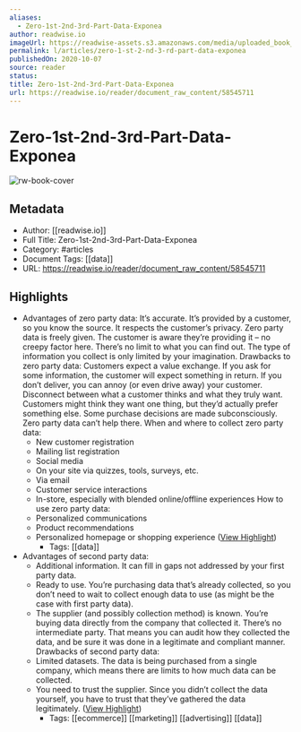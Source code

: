 ```yaml
---
aliases:
  - Zero-1st-2nd-3rd-Part-Data-Exponea
author: readwise.io
imageUrl: https://readwise-assets.s3.amazonaws.com/media/uploaded_book_covers/profile_276497/fO1WsAJDK38hvkhqcbEpEnY3KKQL7Pi6xJWmQ2M3izM-cover_cQcD3X2.png
permalink: l/articles/zero-1-st-2-nd-3-rd-part-data-exponea
publishedOn: 2020-10-07
source: reader
status: 
title: Zero-1st-2nd-3rd-Part-Data-Exponea
url: https://readwise.io/reader/document_raw_content/58545711
---
```

# Zero-1st-2nd-3rd-Part-Data-Exponea

![rw-book-cover](https://readwise-assets.s3.amazonaws.com/media/uploaded_book_covers/profile_276497/fO1WsAJDK38hvkhqcbEpEnY3KKQL7Pi6xJWmQ2M3izM-cover_cQcD3X2.png)

## Metadata

- Author: [[readwise.io]]
- Full Title: Zero-1st-2nd-3rd-Part-Data-Exponea
- Category: #articles
- Document Tags: [[data]]
- URL: https://readwise.io/reader/document_raw_content/58545711

## Highlights

- Advantages of zero party
  data:
  It’s accurate. It’s provided by a customer,
  so you know the source.
  It respects the customer’s privacy. Zero
  party data is freely given. The customer
  is aware they’re providing it – no creepy
  factor here.
  There’s no limit to what you can find out.
  The type of information you collect is only
  limited by your imagination.
  Drawbacks to zero party
  data:
  Customers expect a value exchange. If you
  ask for some information, the customer
  will expect something in return. If you don’t
  deliver, you can annoy (or even drive away)
  your customer.
  Disconnect between what a customer
  thinks and what they truly want.
  Customers might think they want one
  thing, but they’d actually prefer something
  else. Some purchase decisions are made
  subconsciously. Zero party data can’t help
  there.
  When and where to collect zero party
  data:
  - New customer registration
  - Mailing list registration
  - Social media
  - On your site via quizzes, tools, surveys,
  etc.
  - Via email
  - Customer service interactions
  - In-store, especially with blended
  online/offline experiences
  How to use zero party data:
  - Personalized communications
  - Product recommendations
  - Personalized homepage or shopping
  experience ([View Highlight](https://read.readwise.io/read/01h3kqbtcgjrsxjgfbc7xmhypj))
    - Tags: [[data]]
- Advantages of second party data:
  - Additional information. It can fill in gaps not addressed by your first party data.
  - Ready to use. You’re purchasing data that’s already collected, so you don’t need to wait to collect enough data to use (as might be the case with first party data).
  - The supplier (and possibly collection method) is known. You’re buying data directly from the company that collected it. There’s no intermediate party. That means you can audit how they collected the data, and be sure it was done in a legitimate and compliant manner.
  Drawbacks of second party data:
  - Limited datasets. The data is being purchased from a single company, which means there are limits to how much data can be collected.
  - You need to trust the supplier. Since you didn’t collect the data yourself, you have to trust that they’ve gathered the data legitimately. ([View Highlight](https://read.readwise.io/read/01h3kqdb4tbn4fegcs1ye8jspw))
    - Tags: [[ecommerce]] [[marketing]] [[advertising]] [[data]]
